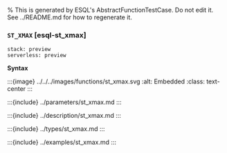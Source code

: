% This is generated by ESQL's AbstractFunctionTestCase. Do not edit it. See ../README.md for how to regenerate it.

### `ST_XMAX` [esql-st_xmax]
```{applies_to}
stack: preview
serverless: preview
```

**Syntax**

:::{image} ../../../images/functions/st_xmax.svg
:alt: Embedded
:class: text-center
:::


:::{include} ../parameters/st_xmax.md
:::

:::{include} ../description/st_xmax.md
:::

:::{include} ../types/st_xmax.md
:::

:::{include} ../examples/st_xmax.md
:::
